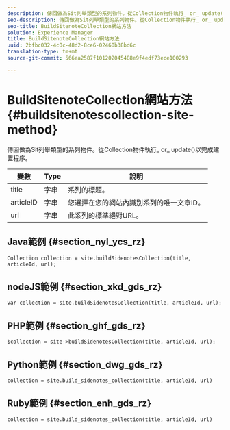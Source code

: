 ```yaml
---
description: 傳回做為Sit列舉類型的系列物件。從Collection物件執行_ or_ update()以完成建置程序。
seo-description: 傳回做為Sit列舉類型的系列物件。從Collection物件執行_ or_ update()以完成建置程序。
seo-title: BuildSitenoteCollection網站方法
solution: Experience Manager
title: BuildSitenoteCollection網站方法
uuid: 2bfbc032-4c0c-48d2-8ce6-02460b38bd6c
translation-type: tm+mt
source-git-commit: 566ea2587f101202045488e9f4edf73ece100293

---
```



# BuildSitenoteCollection網站方法{#buildsitenotescollection-site-method}

傳回做為Sit列舉類型的系列物件。從Collection物件執行_ or_ update()以完成建置程序。

| 變數 | Type | 說明 |
|--- |--- |--- |
| title | 字串 | 系列的標題。 |
| articleID | 字串 | 您選擇在您的網站內識別系列的唯一文章ID。 |
| url | 字串 | 此系列的標準絕對URL。 |

## Java範例 {#section_nyl_ycs_rz}

```
Collection collection = site.buildSidenotesCollection(title, articleId, url); 
```

## nodeJS範例 {#section_xkd_gds_rz}

```
var collection = site.buildSidenotesCollection(title, articleId, url); 
```

## PHP範例 {#section_ghf_gds_rz}

```
$collection = site->buildSidenotesCollection(title, articleId, url); 
```

## Python範例 {#section_dwg_gds_rz}

```
collection = site.build_sidenotes_collection(title, articleId, url) 
```

## Ruby範例 {#section_enh_gds_rz}

```
collection = site.build_sidenotes_collection(title, articleId, url) 
```
